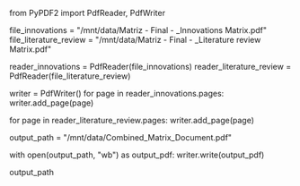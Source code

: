 from PyPDF2 import PdfReader, PdfWriter


file_innovations = "/mnt/data/Matriz - Final - _Innovations Matrix.pdf"
file_literature_review = "/mnt/data/Matriz - Final - _Literature review Matrix.pdf"


reader_innovations = PdfReader(file_innovations)
reader_literature_review = PdfReader(file_literature_review)

writer = PdfWriter()
for page in reader_innovations.pages:
    writer.add_page(page)

for page in reader_literature_review.pages:
    writer.add_page(page)


output_path = "/mnt/data/Combined_Matrix_Document.pdf"

with open(output_path, "wb") as output_pdf:
    writer.write(output_pdf)

output_path
